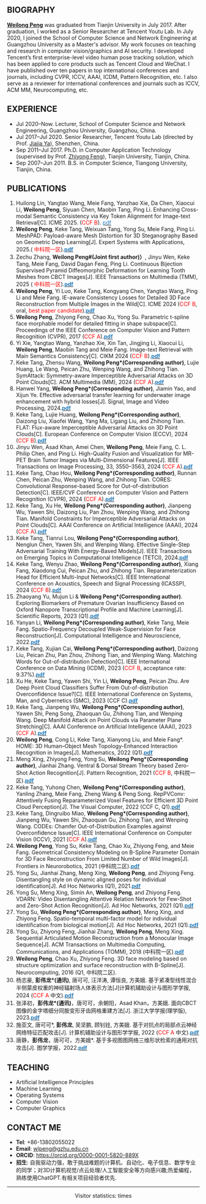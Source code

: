 ## BIOGRAPHY
**[Weilong Peng](https://github.com/tery)** was graduated from Tianjin University in July 2017. After graduation, I worked as a Senior Researcher at Tencent Youtu Lab. In July 2020, I joined the School of Computer Science and Network Engineering at Guangzhou University as a Master's advisor. My work focuses on teaching and research in computer vision/graphics and AI security. I developed Tencent’s first enterprise-level video human pose tracking solution, which has been applied to core products such as Tencent Cloud and WeChat. I have published over ten papers in top international conferences and journals, including CVPR, ICCV, AAAI, ICDM, Pattern Recognition, etc. I also serve as a reviewer for international conferences and journals such as ICCV, ACM MM, Neurocomputing, etc. 

## EXPERIENCE
- Jul 2020–Now. Lecturer, School of Computer Science and Network Engineering, Guangzhou University, Guangzhou, China.
- Jul 2017–Jul 2020. Senior Researcher, Tencent Youtu Lab (directed by Prof. [Jiajia Ya](https://jiaya.me/home)), Shenzhen, China.
- Sep 2011–Jul 2017. Ph.D. in Computer Application Technology (supervised by Prof. [Zhiyong Feng](https://cic.tju.edu.cn/faculty/zyfeng/index.html)), Tianjin University, Tianjin, China.
- Sep 2007–Jun 2011. B.S. in Computer Science, Tiangong University, Tianjin, China.

## PUBLICATIONS

<ol> 

<li>Huilong Lin, Yangtao Wang, Meie Fang, Yanzhao Xie, Da Chen, Xiaocui Li, <strong>Weilong Peng</strong>, Siyuan Chen, Maobin Tang, Ping Li. Enhancing Cross-modal Semantic Consistency via Key Token Alignment for Image-text Retrieval[C]. ICME 2025. (<font color="#FF0000">CCF B</font>). <a href="#"><font color="#267cb9">pdf</font></a></li>
  
<li><strong>Weilong Peng</strong>, Keke Tang, Weixuan Tang, Yong Su, Meie Fang, Ping Li. MeshPAD: Payload-aware Mesh Distortion for 3D Steganography Based on Geometric Deep Learning[J]. Expert Systems with Applications, 2025.(<font color="#FF0000"> 中科院一区</font>).<a href="#"><strong><font color="#267cb9">pdf</font></strong></a></li> 
  
<li>Zechu Zhang, <strong>Weilong Peng#(Joint first author)）</strong>, Jinyu Wen, Keke Tang, Meie Fang, David Dagan Feng, Ping Li. Continuous Bijection Supervised Pyramid Diffeomorphic Deformation for Learning Tooth Meshes from CBCT Images[J]. IEEE Transactions on Multimedia (TMM), 2025 (<font color="#FF0000"> 中科院一区</font>).<a href="#"><strong><font color="#267cb9">pdf</font></strong></a></li> 
  
<li><strong>Weilong Peng</strong>, Yi Luo, Keke Tang, Kongyang Chen, Yangtao Wang, Ping Li and Meie Fang. IE-aware Consistency Losses for Detailed 3D Face Reconstruction from Multiple Images in the Wild[C]. ICME 2024 (<font color="#FF0000">CCF B</font>, oral, <font color="#FF0000">best paper candidate</font>).<a href="#"><strong><font color="#267cb9">pdf</font></strong></a></li> 

<li><strong>Weilong Peng</strong>, Zhiyong Feng, Chao Xu, Yong Su. Parametric t-spline face morphable model for detailed fitting in shape subspace[C]. Proceedings of the IEEE Conference on Computer Vision and Pattern Recognition (CVPR), 2017 (<font color="red">CCF A</font>).<a href="#"><strong><font color="#267cb9">pdf</font></strong></a></li>

<li>Yi Xie, Yangtao Wang, Yanzhao Xie, Xin Tan, Jingjing Li, Xiaocui Li, <strong>Weilong Peng</strong>, Maobin Tang and Meie Fang. Image-text Retrieval with Main Semantics Consistency[C]. CIKM 2024 (<font color="#FF0000">CCF B</font>).<a href="#"><strong><font color="#267cb9">pdf</font></strong></a></li> 

<li>Keke Tang, Zhensu Wang, <strong>Weilong Peng*(Corresponding author)</strong>, Lujie Huang, Le Wang, Peican Zhu, Wenping Wang, and Zhihong Tian. SymAttack: Symmetry-aware Imperceptible Adversarial Attacks on 3D Point Clouds[C]. ACM Multimedia (MM), 2024 (<font color="#FF0000">CCF A</font>).<a href="#"><strong><font color="#267cb9">pdf</font></strong></a></li>

<li>Hanwei Yang, <strong>Weilong Peng*(Corresponding author)</strong>, Jiamin Yao, and Xijun Ye. Effective adversarial transfer learning for underwater image enhancement with hybrid losses[J]. Signal, Image and Video Processing, 2024.<a href="#"><strong><font color="#267cb9">pdf</font></strong></a></li>

<li>Keke Tang, Lujie Huang, <strong>Weilong Peng*(Corresponding author)</strong>, Daizong Liu, Xiaofei Wang, Yang Ma, Ligang Liu, and Zhihong Tian. FLAT: Flux-aware Imperceptible Adversarial Attacks on 3D Point Clouds[C]. European Conference on Computer Vision (ECCV), 2024 (<font color="#FF0000">CCF B</font>).<a href="#"><strong><font color="#267cb9">pdf</font></strong></a></li>

<li>Jinyu Wen, Asad Khan, Amei Chen, <strong>Weilong Peng</strong>, Meie Fang, C. L. Philip Chen, and Ping Li. High-Quality Fusion and Visualization for MR-PET Brain Tumor Images via Multi-Dimensional Features[J]. IEEE Transactions on Image Processing, 33, 3550–3563, 2024 (<font color="#FF0000">CCF A</font>).<a href="#"><strong><font color="#267cb9">pdf</font></strong></a></li>

<li>Keke Tang, Chao Hou, <strong>Weilong Peng*(Corresponding author)</strong>, Runnan Chen, Peican Zhu, Wenping Wang, and Zhihong Tian. CORES: Convolutional Response-based Score for Out-of-distribution Detection[C]. IEEE/CVF Conference on Computer Vision and Pattern Recognition (CVPR), 2024 (<font color="#FF0000">CCF A</font>).<a href="#"><strong><font color="#267cb9">pdf</font></strong></a></li>

<li>Keke Tang, Xu He, <strong>Weilong Peng*(Corresponding author)</strong>, Jianpeng Wu, Yawen Shi, Daizong Liu, Pan Zhou, Wenping Wang, and Zhihong Tian. Manifold Constraints for Imperceptible Adversarial Attacks on Point Clouds[C]. AAAI Conference on Artificial Intelligence (AAAI), 2024 (<font color="#FF0000">CCF A</font>).<a href="#"><strong><font color="#267cb9">pdf</font></strong></a></li>

<li>Keke Tang, Tianrui Lou, <strong>Weilong Peng*(Corresponding author)</strong>, Nenglun Chen, Yawen Shi, and Wenping Wang. Effective Single-Step Adversarial Training With Energy-Based Models[J]. IEEE Transactions on Emerging Topics in Computational Intelligence (TETCI), 2024.<a href="#"><strong><font color="#267cb9">pdf</font></strong></a></li>

<li>Keke Tang, Wenyu Zhao, <strong>Weilong Peng*(Corresponding author)</strong>, Xiang Fang, Xiaodong Cui, Peican Zhu, and Zhihong Tian. Reparameterization Head for Efficient Multi-Input Networks[C]. IEEE International Conference on Acoustics, Speech and Signal Processing (ICASSP), 2024 (<font color="#FF0000">CCF B</font>).<a href="#"><strong><font color="#267cb9">pdf</font></strong></a></li>

<li>Zhaoyang Yu, Mujun Li & <strong>Weilong Peng*(Corresponding author)</strong>. Exploring Biomarkers of Premature Ovarian Insufficiency Based on Oxford Nanopore Transcriptional Profile and Machine Learning[J]. Scientific Reports, 2023 (Q1).<a href="#"><strong><font color="#267cb9">pdf</font></strong></a></li>

<li>Yanyan Li, <strong>Weilong Peng*(Corresponding author)</strong>, Keke Tang, Meie Fang. Spatio-Frequency Decoupled Weak-Supervision for Face Reconstruction[J]. Computational Intelligence and Neuroscience, 2022.<a href="#"><strong><font color="#267cb9">pdf</font></strong></a></li>

<li>Keke Tang, Xujian Cai, <strong>Weilong Peng*(Corresponding author)</strong>, Daizong Liu, Peican Zhu, Pan Zhou, Zhihong Tian, and Wenping Wang. Matching Words for Out-of-distribution Detection[C]. IEEE International Conference on Data Mining (ICDM), 2023 (<font color="#FF0000">CCF B</font>, acceptance rate: 9.37%).<a href="#"><strong><font color="#267cb9">pdf</font></strong></a></li>

<li>Xu He, Keke Tang, Yawen Shi, Yin Li, <strong>Weilong Peng</strong>, Peican Zhu. Are Deep Point Cloud Classifiers Suffer From Out-of-distribution Overconfidence Issue?[C]. IEEE International Conference on Systems,
Man, and Cybernetics (SMC), 2023 (CCF C).<a href="#"><strong><font color="#267cb9">pdf</font></strong></a></li>

<li>Keke Tang, Jianpeng Wu, <strong>Weilong Peng*(Corresponding author)</strong>, Yawen Shi, Peng Song, Zhaoquan Gu, Zhihong Tian, and Wenping Wang. Deep Manifold Attack on Point Clouds via Parameter Plane Stretching[C]. AAAI Conference on Artificial Intelligence (AAAI), 2023 (<font color="#FF0000">CCF A</font>).<a href="#"><strong><font color="#267cb9">pdf</font></strong></a></li>

<li><strong>Weilong Peng</strong>, Cong Li, Keke Tang, Xianyong Liu, and Meie Fang*. HOME: 3D Human–Object Mesh Topology-Enhanced Interaction Recognition in Images[J]. Mathematics, 2022 (Q1).<a href="#"><strong><font color="#267cb9">pdf</font></strong></a></li>

<li>Meng Xing, Zhiyong Feng, Yong Su, <strong>Weilong Peng*(Corresponding author)</strong>, Jianhai Zhang. Ventral & Dorsal Stream Theory based Zero-Shot Action Recognition[J]. Pattern Recognition, 2021 (<font color="#FF0000">CCF B</font>, 中科院一区).<a href="#"><strong><font color="#267cb9">pdf</font></strong></a></li>

<li>Keke Tang, Yuhong Chen, <strong>Weilong Peng*(Corresponding author)</strong>, Yanling Zhang, Meie Fang, Zheng Wang & Peng Song. RepPVConv: Attentively Fusing Reparameterized Voxel Features for Efficient 3D Point Cloud Perception[J]. The Visual Computer, 2022 (CCF C, Q1).<a href="#"><strong><font color="#267cb9">pdf</font></strong></a></li>

<li>Keke Tang, Dingruibo Miao, <strong>Weilong Peng*(Corresponding author)</strong>, Jianpeng Wu, Yawen Shi, Zhaoquan Gu, Zhihong Tian, and Wenping Wang. CODEs: Chamfer Out-of-Distribution Examples against Overconfidence Issue[C]. IEEE International Conference on Computer Vision (ICCV), 2021 (<font color="#FF0000">CCF A</font>).<a href="#"><strong><font color="#267cb9">pdf</font></strong></a></li>

<li><strong>Weilong Peng</strong>, Yong Su, Keke Tang, Chao Xu, Zhiyong Feng, and Meie Fang. Geometrical Consistency Modeling on B-Spline Parameter Domain for 3D Face Reconstruction From Limited Number of Wild Images[J]. Frontiers in Neurorobotics, 2021 (中科院二区).<a href="#"><strong><font color="#267cb9">pdf</font></strong></a></li>

<li>Yong Su, Jianhai Zhang, Meng Xing, <strong>Weilong Peng</strong>, and Zhiyong Feng. Disentangling style on dynamic aligned poses for individual identification[J]. Ad Hoc Networks (Q1), 2021.<a href="#"><strong><font color="#267cb9">pdf</font></strong></a></li>

<li>Yong Su, Meng Xing, Simin An, <strong>Weilong Peng</strong>, and Zhiyong Feng. VDARN: Video Disentangling Attentive Relation Network for Few-Shot and Zero-Shot Action Recognition[J]. Ad Hoc Networks, 2021 (Q1).<a href="#"><strong><font color="#267cb9">pdf</font></strong></a></li>

<li>Yong Su, <strong>Weilong Peng*(Corresponding author)</strong>, Meng Xing, and Zhiyong Feng. Spatio-temporal multi-factor model for individual identification from biological motion[J]. Ad Hoc Networks, 2021 (Q1).<a href="#"><strong><font color="#267cb9">pdf</font></strong></a></li>

<li>Yong Su, Zhiyong Feng, Jianhai Zhang, <strong>Weilong Peng</strong>, Meng Xing. Sequential Articulated Motion Reconstruction from a Monocular Image Sequence[J]. ACM Transactions on Multimedia Computing, Communications, and Applications (TOMM), 2018 (中科院一区).<a href="#"><strong><font color="#267cb9">pdf</font></strong></a></li>

<li><strong>Weilong Peng</strong>, Chao Xu, Zhiyong Feng. 3D face modeling based on structure optimization and surface reconstruction with B-Spline[J]. Neurocomputing, 2016 (Q1, 中科院二区).</li>

<li>杨志豪, <strong>彭伟龙*(通讯)</strong>, 唐可可, 汪洋涛, 谭恒良, 方美娥. 基于紧凑型线性混合半侧蒙皮权重的神经辐射场人体表示方法[J]计算机辅助设计与图形学学报, 2024 (<font color="#FF0000">CCF A</font> 中文).<a href="#"><strong><font color="#267cb9">pdf</font></strong></a></li>

<li>张泽初，<strong>彭伟龙*(通讯)</strong>，唐可可，余朝阳，Asad Khan，方美娥. 面向CBCT图像的金字塔细分同胺变形牙齿网格重建方法[J]. 浙江大学学报(理学版), 2023.<a href="#"><strong><font color="#267cb9">pdf</font></strong></a></li>

<li>施亚文, 唐可可*, <strong>彭伟龙</strong>, 吴坚鹏, 顾钊铨, 方美娥. 基于对抗点的局部点云神经网络特征匹配攻击[J]. 计算机辅助设计与图形学学报, 2022 (<font color="#FF0000">CCF A</font> 中文).<a href="#"><strong><font color="#267cb9">pdf</font></strong></a></li>

<li>唐静，<strong>彭伟龙</strong>，唐可可，方美娥*. 基于多视图图网络三维形状检索的通用对抗攻击[J]. 图学学报，2022.<a href="#"><strong><font color="#267cb9">pdf</font></strong></a></li>

</ol>



## TEACHING
- Artificial Intelligence Principles
- Machine Learning
- Operating Systems
- Computer Vision
- Computer Graphics

## CONTACT ME
- **Tel**: +86-13802055022
- **Email**: wlpeng@gzhu.edu.cn
- **ORCID**: https://orcid.org/0000-0001-5820-889X
- **招生**: 自我驱动力强，敢于挑战难题的计算机、自动化、电子信息、数学专业的同学；对3D计算机视觉/点云处理/人工智能安全等方向感兴趣;热爱编程，熟练使用ChatGPT.有相关项目经验者优先.

***
<center>
<script async src="//busuanzi.ibruce.info/busuanzi/2.3/busuanzi.pure.mini.js"></script>
<span id="busuanzi_container_site_pv">Visitor statistics: <span id="busuanzi_value_site_pv"></span> times</span>
